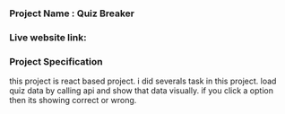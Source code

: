 ### Project Name : Quiz Breaker

### Live website link: 
### Project Specification

 this project is react based project. i did severals task in this project. load quiz data by calling api and show that data visually. 
if you click a option then its showing correct or wrong. 